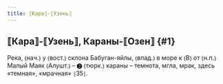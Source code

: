 ```yaml
---
title: ⟦Кара⟧-⟦Узень⟧
---
```

## ⟦Кара⟧-⟦Узень⟧, Караны-⟦Озен⟧ {#1}

Река, ⦅нач.⦆ у ⦅вост.⦆ склона Бабуган-яйлы, ⦅впад.⦆ в море к ⦅В⦆ от ⦅н.п.⦆ Малый Маяк ⦅Алушт.⦆ – ❷ ⦅тюрк.⦆ караны – темнота, мгла, мрак, здесь «темная», «мрачная» ⦃З5⦄.
